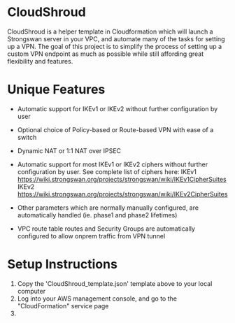 # CloudShroud
CloudShroud is a helper template in Cloudformation which will launch a Strongswan server in your VPC, and automate many of the tasks for setting up a VPN.
The goal of this project is to simplify the process of setting up a custom VPN endpoint as much as possible while still affording great flexibility and
features.

# Unique Features
- Automatic support for IKEv1 or IKEv2 without further configuration by user
- Optional choice of Policy-based or Route-based VPN with ease of a switch
- Dynamic NAT or 1:1 NAT over IPSEC
- Automatic support for most IKEv1 or IKEv2 ciphers without further configuration by user. See complete list of ciphers here:  IKEv1 https://wiki.strongswan.org/projects/strongswan/wiki/IKEv1CipherSuites  
IKEv2 https://wiki.strongswan.org/projects/strongswan/wiki/IKEv2CipherSuites 
  
- Other parameters which are normally manually configured, are automatically handled (ie. phase1 and phase2 lifetimes)
- VPC route table routes and Security Groups are automatically configured to allow onprem traffic from VPN tunnel

# Setup Instructions
1) Copy the 'CloudShroud_template.json' template above to your local computer
2) Log into your AWS management console, and go to the "CloudFormation" service page
3) 
